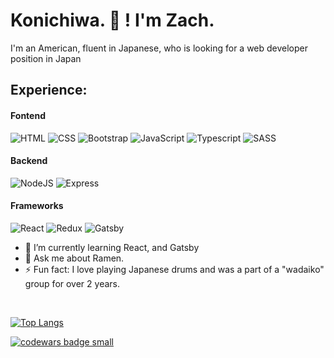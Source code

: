 # Konichiwa.  👋 ! I'm Zach.

I'm an American, fluent in Japanese, who is looking for a web developer position in Japan


## Experience:
<!--  HTML / CSS / BOOTSTRAP / Javascript / SASS / NodeJS / Express / React / MongoDB -->

#### Fontend

<p>
  <img alt="HTML" src="https://img.shields.io/badge/HTML-E34F26?logo=html5&logoColor=white&style=flat" />
  <img alt="CSS" src="https://img.shields.io/badge/CSS-1572B6?logo=css3&logoColor=white&style=flat" />
  <img alt="Bootstrap" src="https://img.shields.io/badge/Bootstrap-7952B3?logo=bootstrap&logoColor=white&style=flat" />
  <img alt="JavaScript" src="https://img.shields.io/badge/JavaScript-F7DF1E?logo=javascript&logoColor=white&style=flat" />
 <img alt= "Typescript" src = "https://badgen.net/badge/icon/typescript?icon=typescript&label&style=flat" />
  <img alt="SASS" src = "https://img.shields.io/badge/SASS-hotpink.svg?style=for-the-badge&logo=SASS&logoColor=whitee&style=flat" />
 </p>
 
 #### Backend
 
 <p>
  <img alt="NodeJS" src = "https://img.shields.io/badge/node.js-6DA55F?style=for-the-badge&logo=node.js&logoColor=whitee&style=flat" />
  <img alt="Express" src = "https://img.shields.io/badge/express.js-%23404d59.svg?style=for-the-badge&logo=express&logoColor=%2361DAFBe&style=flat" />
  </p>
  
#### Frameworks

<p>
  <img alt="React" src="https://img.shields.io/badge/React-61DAFB?logo=react&logoColor=white&style=flat" />
  <img alt= "Redux" src ="https://img.shields.io/badge/redux-%23593d88.svg?style=for-the-badge&logo=redux&logoColor=white&style=flat" />
  <img alt="Gatsby" src="https://img.shields.io/badge/Gatsby-663399?style=for-the-badge&logo=gatsby&logoColor=white&style=flat" />
</p>
  
- 🌱  I’m currently learning React, and Gatsby
- 💬  Ask me about Ramen.
- ⚡  Fun fact: I love playing Japanese drums and was a part of a "wadaiko" group for over 2 years.
<br> 

[![Top Langs](https://github-readme-stats.vercel.app/api/top-langs/?username=zachinjapan&layout=compact&langs_count=10&theme=tokyonight&count_private=true&show_icons=true)](https://github.com/anuraghazra/github-readme-stats)

<!-- [![Anurag's GitHub stats](https://github-readme-stats.vercel.app/api?username=zachinjapan&show_icons=true&theme=tokyonight&count_private=true)](https://github.com/anuraghazra/github-readme-stats) -->


<a target="_blank" href="https://www.codewars.com/r/C6HkBg"><img src="https://www.codewars.com/users/zachinjapan/badges/small" alt="codewars badge small" /></a>
